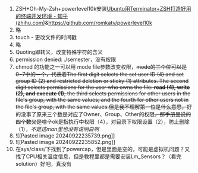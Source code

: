 1. ZSH+Oh-My-Zsh+powerlevel10k安装[Ubuntu用Terminator+ZSH打造好用的终端开发环境 - 知乎 (zhihu.com)](https://zhuanlan.zhihu.com/p/346665734)&https://github.com/romkatv/powerlevel10k
2. 略
3. touch - 更改文件的时间戳
4. 略
5. Quoting即转义，改变特殊字符的含义
6. permission denied: ./semester，没有权限
7. chmod 的功能之一可以用 mode file参数改变权限，~~mode的三个位可以是0~7中的一个，代表着The first digit selects the set user ID (4) and set group ID (2) and restricted deletion or sticky  (1)  attributes.   The  second digit  selects permissions for the user who owns the file: **read (4), write (2), and execute (1)**; the third selects permissions for other users in the file's group, with the same values;  and  the fourth for other users not in the file's group, with the same values.但是我不理解第一位是什么意思，~~好的没事了原来三个数是对应了Owner、Group、Other的权限~~，那手册里说的四个数又是啥？~~ok是指执行中权限（4），对目录下权限设置（2），防止删除（1），*不是这man里也没有说明白啊*
8. ![[Pasted image 20240922235739.png]]
9. ![[Pasted image 20240922235852.png]]
10. 在sys/class/下找到了powercap，但是里面是空的，可能是虚拟机问题？又找了CPU相关温度信息，但是教程里都是需要安装Lm_Sensors？（看完solution）好吧，真没有